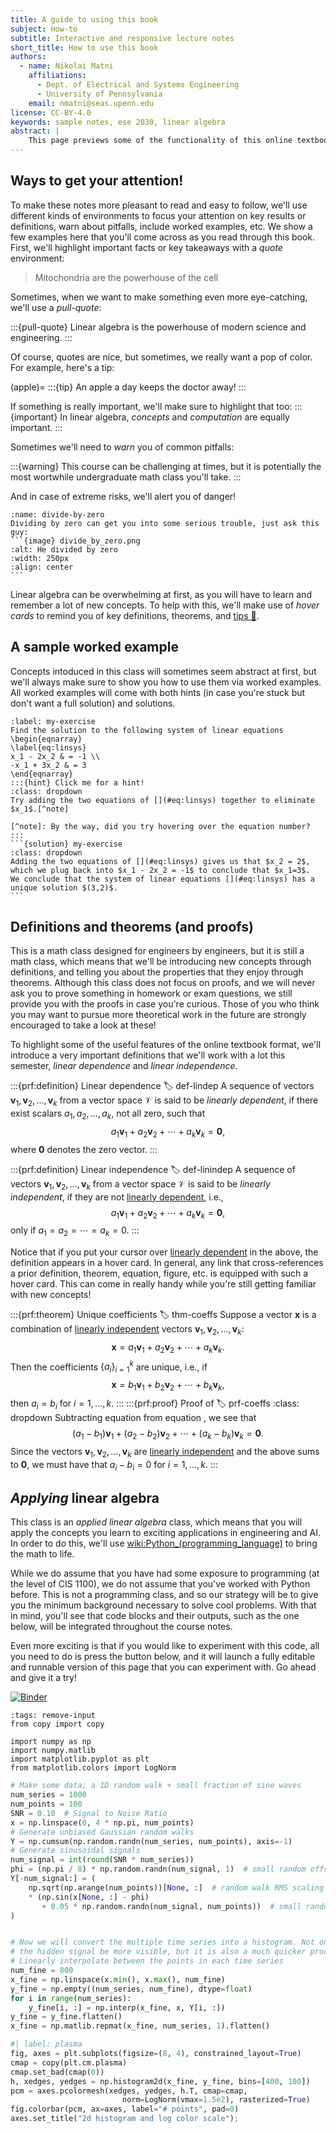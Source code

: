 ```yaml
---
title: A guide to using this book
subject: How-to
subtitle: Interactive and responsive lecture notes
short_title: How to use this book
authors:
  - name: Nikolai Matni
    affiliations:
      - Dept. of Electrical and Systems Engineering
      - University of Pennsylvania
    email: nmatni@seas.upenn.edu
license: CC-BY-4.0
keywords: sample notes, ese 2030, linear algebra
abstract: |
    This page previews some of the functionality of this online textbook.  Don't be afraid to click, hover over, and otherwise explore the contents of this page.  And don't worry, whenever we come across a new functionality in the main text for the first time, we'll remind you how to use it.
---
```



## Ways to get your attention!

To make these notes more pleasant to read and easy to follow, we'll use different kinds of environments to focus your attention on key results or definitions, warn about pitfalls, include worked examples, etc.  We show a few examples here that you'll come across as you read through this book. First, we'll highlight important facts or key takeaways with a _quote_ environment:

> Mitochondria are the powerhouse of the cell

Sometimes, when we want to make something even more eye-catching, we'll use a _pull-quote_:

:::{pull-quote}
Linear algebra is the powerhouse of modern science and engineering.
:::

Of course, quotes are nice, but sometimes, we really want a pop of color.  For example, here's a tip:

(apple)= 
:::{tip}
An apple a day keeps the doctor away!
:::


If something is really important, we'll make sure to highlight that too:
:::{important}
In linear algebra, _concepts_ and _computation_ are equally important.
:::

Sometimes we'll need to _warn_ you of common pitfalls:

:::{warning}
This course can be challenging at times, but it is potentially the most wortwhile undergraduate math class you'll take.
:::

And in case of extreme risks, we'll alert you of danger!
````{danger}
:name: divide-by-zero
Dividing by zero can get you into some serious trouble, just ask this guy:
```{image} divide_by_zero.png
:alt: He divided by zero
:width: 250px
:align: center
```
````

Linear algebra can be overwhelming at first, as you will have to learn and remember a lot of new concepts.  To help with this, we'll make use of _hover cards_ to remind you of key definitions, theorems, and [tips 🍎](#apple). 


## A sample worked example

Concepts intoduced in this class will sometimes seem abstract at first, but we'll always make sure to show you how to use them via worked examples.  All worked examples will come with both hints (in case you're stuck but don't want a full solution) and solutions.

````{exercise}  My first system of linear equations
:label: my-exercise
Find the solution to the following system of linear equations
\begin{eqnarray}
\label{eq:linsys}
x_1 - 2x_2 & = -1 \\
-x_1 + 3x_2 & = 3
\end{eqnarray}
:::{hint} Click me for a hint!
:class: dropdown
Try adding the two equations of [](#eq:linsys) together to eliminate $x_1$.[^note]

[^note]: By the way, did you try hovering over the equation number?
:::
```{solution} my-exercise
:class: dropdown
Adding the two equations of [](#eq:linsys) gives us that $x_2 = 2$, which we plug back into $x_1 - 2x_2 = -1$ to conclude that $x_1=3$.  We conclude that the system of linear equations [](#eq:linsys) has a unique solution $(3,2)$.
```
````


## Definitions and theorems (and proofs)

This is a math class designed for engineers by engineers, but it is still a math class, which means that we'll be introducing new concepts through definitions, and telling you about the properties that they enjoy through theorems.  Although this class does not focus on proofs, and we will never ask you to prove something in homework or exam questions, we still provide you with the proofs in case you're curious.  Those of you who think you may want to pursue more theoretical work in the future are strongly encouraged to take a look at these!

To highlight some of the useful features of the online textbook format, we'll introduce a very important definitions that we'll work with a lot this semester, _linear dependence_ and _linear independence_.

:::{prf:definition} Linear dependence
:label: def-lindep
A sequence of vectors $\mathbf{v}_1, \mathbf{v}_2, \dots, \mathbf{v}_k$ from a vector space $\mathcal{V}$ is said to be _linearly dependent_, if there exist scalars $a_1, a_2, \dots, a_k,$ not all zero, such that
$$
\label{eq-lindep}
a_1\mathbf{v}_1 + a_2\mathbf{v}_2 + \cdots + a_k\mathbf{v}_k = \mathbf{0},
$$
where $\mathbf{0}$ denotes the zero vector.
:::

:::{prf:definition} Linear independence
:label: def-linindep
A sequence of vectors $\mathbf{v}_1, \mathbf{v}_2, \dots, \mathbf{v}_k$ from a vector space $\mathcal{V}$ is said to be _linearly independent_, if they are not [linearly dependent](#def-lindep), i.e.,
$$
a_1\mathbf{v}_1 + a_2\mathbf{v}_2 + \cdots + a_k\mathbf{v}_k = \mathbf{0},
$$
only if $a_1=a_2=\cdots=a_k=0$.
:::

Notice that if you put your cursor over [linearly dependent](#def-lindep) in the above, the definition appears in a hover card.  In general, any link that cross-references a prior definition, theorem, equation, figure, etc. is equipped with such a hover card.  This can come in really handy while you're still getting familiar with new concepts! 

:::{prf:theorem} Unique coefficients
:label: thm-coeffs
Suppose a vector $\mathbf{x}$ is a combination of [linearly independent](#def-linindep) vectors $\mathbf{v}_1, \mathbf{v}_2, \dots, \mathbf{v}_k$:
$$
\label{rep1}
\mathbf{x}=a_1\mathbf{v}_1 + a_2\mathbf{v}_2 + \cdots + a_k\mathbf{v}_k.
$$
Then the coefficients $\{a_i\}_{i=1}^k$ are unique, i.e., if 
$$
\label{rep2}
\mathbf{x}=b_1\mathbf{v}_1 + b_2\mathbf{v}_2 + \cdots + b_k\mathbf{v}_k,
$$
then $a_i=b_i$ for $i=1,\dots,k$.
:::
:::{prf:proof} Proof of [](#thm-coeffs)
:label: prf-coeffs
:class: dropdown
Subtracting equation [](#rep2) from equation [](#rep1), we see that 
$$
(a_1-b_1)\mathbf{v}_1 + (a_2-b_2)\mathbf{v}_2 + \cdots + (a_k-b_k)\mathbf{v}_k=\mathbf 0.
$$
Since the vectors $\mathbf{v}_1, \mathbf{v}_2, \dots, \mathbf{v}_k$ are [linearly independent](#def-linindep) and the above sums to $\mathbf 0$, we must have that $a_i-b_i=0$ for $i=1,\dots,k$.
:::


## _Applying_ linear algebra
This class is an _applied linear algebra_ class, which means that you will apply the concepts you learn to exciting applications in engineering and AI.  In order to do this, we'll use <wiki:Python_(programming_language)> to bring the math to life.

While we do assume that you have had some exposure to programming (at the level of CIS 1100), we do not assume that you've worked with Python before.  This is not a programming class, and so our strategy will be to give you the minimum background necessary to solve cool problems.  With that in mind, you'll see that code blocks and their outputs, such as the one below, will be integrated throughout the course notes.  

Even more exciting is that if you would like to experiment with this code, all you need to do is press the button below, and it will launch a fully editable and runnable version of this page that you can experiment with.  Go ahead and give it a try!

[![Binder](https://mybinder.org/badge_logo.svg)](https://mybinder.org/v2/gh/nikolaimatni/ese-2030/HEAD?labpath=01-paper.ipynb)

```{code-cell} python
:tags: remove-input
from copy import copy

import numpy as np
import numpy.matlib
import matplotlib.pyplot as plt
from matplotlib.colors import LogNorm
```

```python
# Make some data; a 1D random walk + small fraction of sine waves
num_series = 1000
num_points = 100
SNR = 0.10  # Signal to Noise Ratio
x = np.linspace(0, 4 * np.pi, num_points)
# Generate unbiased Gaussian random walks
Y = np.cumsum(np.random.randn(num_series, num_points), axis=-1)
# Generate sinusoidal signals
num_signal = int(round(SNR * num_series))
phi = (np.pi / 8) * np.random.randn(num_signal, 1)  # small random offset
Y[-num_signal:] = (
    np.sqrt(np.arange(num_points))[None, :]  # random walk RMS scaling factor
    * (np.sin(x[None, :] - phi)
       + 0.05 * np.random.randn(num_signal, num_points))  # small random noise
)


# Now we will convert the multiple time series into a histogram. Not only will
# the hidden signal be more visible, but it is also a much quicker procedure.
# Linearly interpolate between the points in each time series
num_fine = 800
x_fine = np.linspace(x.min(), x.max(), num_fine)
y_fine = np.empty((num_series, num_fine), dtype=float)
for i in range(num_series):
    y_fine[i, :] = np.interp(x_fine, x, Y[i, :])
y_fine = y_fine.flatten()
x_fine = np.matlib.repmat(x_fine, num_series, 1).flatten()
```

```python
#| label: plasma
fig, axes = plt.subplots(figsize=(8, 4), constrained_layout=True)
cmap = copy(plt.cm.plasma)
cmap.set_bad(cmap(0))
h, xedges, yedges = np.histogram2d(x_fine, y_fine, bins=[400, 100])
pcm = axes.pcolormesh(xedges, yedges, h.T, cmap=cmap,
                         norm=LogNorm(vmax=1.5e2), rasterized=True)
fig.colorbar(pcm, ax=axes, label="# points", pad=0)
axes.set_title("2d histogram and log color scale");
```

[2i2c]: https://2i2c.org/
[curvenote]: https://curvenote.com
[docutils]: https://docutils.sourceforge.io/
[executablebooks]: https://executablebooks.org/
[jupyterbook]: https://jupyterbook.org/
[jupyterlab-myst]: https://github.com/executablebooks/jupyterlab-myst
[sphinx]: https://www.sphinx-doc.org/
